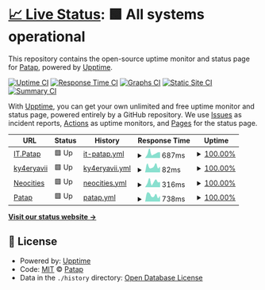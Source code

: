 # [📈 Live Status](https://Ky4eryavii-Pon4o.github.io/web-uptime): <!--live status--> **🟩 All systems operational**

This repository contains the open-source uptime monitor and status page for [Patap](https://it.patap.org.ua), powered by [Upptime](https://github.com/upptime/upptime).

[![Uptime CI](https://github.com/Ky4eryavii-Pon4o/web-uptime/workflows/Uptime%20CI/badge.svg)](https://github.com/Ky4eryavii-Pon4o/web-uptime/actions?query=workflow%3A%22Uptime+CI%22)
[![Response Time CI](https://github.com/Ky4eryavii-Pon4o/web-uptime/workflows/Response%20Time%20CI/badge.svg)](https://github.com/Ky4eryavii-Pon4o/web-uptime/actions?query=workflow%3A%22Response+Time+CI%22)
[![Graphs CI](https://github.com/Ky4eryavii-Pon4o/web-uptime/workflows/Graphs%20CI/badge.svg)](https://github.com/Ky4eryavii-Pon4o/web-uptime/actions?query=workflow%3A%22Graphs+CI%22)
[![Static Site CI](https://github.com/Ky4eryavii-Pon4o/web-uptime/workflows/Static%20Site%20CI/badge.svg)](https://github.com/Ky4eryavii-Pon4o/web-uptime/actions?query=workflow%3A%22Static+Site+CI%22)
[![Summary CI](https://github.com/Ky4eryavii-Pon4o/web-uptime/workflows/Summary%20CI/badge.svg)](https://github.com/Ky4eryavii-Pon4o/web-uptime/actions?query=workflow%3A%22Summary+CI%22)

With [Upptime](https://upptime.js.org), you can get your own unlimited and free uptime monitor and status page, powered entirely by a GitHub repository. We use [Issues](https://github.com/Ky4eryavii-Pon4o/web-uptime/issues) as incident reports, [Actions](https://github.com/Ky4eryavii-Pon4o/web-uptime/actions) as uptime monitors, and [Pages](https://Ky4eryavii-Pon4o.github.io/web-uptime) for the status page.

<!--start: status pages-->
<!-- This summary is generated by Upptime (https://github.com/upptime/upptime) -->
<!-- Do not edit this manually, your changes will be overwritten -->
<!-- prettier-ignore -->
| URL | Status | History | Response Time | Uptime |
| --- | ------ | ------- | ------------- | ------ |
| <img alt="" src="https://it.patap.org.ua/favicon.png" height="13"> [IT.Patap](https://it.patap.org.ua) | 🟩 Up | [it-patap.yml](https://github.com/Ky4eryavii-Pon4o/web-uptime/commits/HEAD/history/it-patap.yml) | <details><summary><img alt="Response time graph" src="./graphs/it-patap/response-time-week.png" height="20"> 687ms</summary><br><a href="https://Ky4eryavii-Pon4o.github.io/web-uptime/history/it-patap"><img alt="Response time 571" src="https://img.shields.io/endpoint?url=https%3A%2F%2Fraw.githubusercontent.com%2FKy4eryavii-Pon4o%2Fweb-uptime%2FHEAD%2Fapi%2Fit-patap%2Fresponse-time.json"></a><br><a href="https://Ky4eryavii-Pon4o.github.io/web-uptime/history/it-patap"><img alt="24-hour response time 792" src="https://img.shields.io/endpoint?url=https%3A%2F%2Fraw.githubusercontent.com%2FKy4eryavii-Pon4o%2Fweb-uptime%2FHEAD%2Fapi%2Fit-patap%2Fresponse-time-day.json"></a><br><a href="https://Ky4eryavii-Pon4o.github.io/web-uptime/history/it-patap"><img alt="7-day response time 687" src="https://img.shields.io/endpoint?url=https%3A%2F%2Fraw.githubusercontent.com%2FKy4eryavii-Pon4o%2Fweb-uptime%2FHEAD%2Fapi%2Fit-patap%2Fresponse-time-week.json"></a><br><a href="https://Ky4eryavii-Pon4o.github.io/web-uptime/history/it-patap"><img alt="30-day response time 568" src="https://img.shields.io/endpoint?url=https%3A%2F%2Fraw.githubusercontent.com%2FKy4eryavii-Pon4o%2Fweb-uptime%2FHEAD%2Fapi%2Fit-patap%2Fresponse-time-month.json"></a><br><a href="https://Ky4eryavii-Pon4o.github.io/web-uptime/history/it-patap"><img alt="1-year response time 554" src="https://img.shields.io/endpoint?url=https%3A%2F%2Fraw.githubusercontent.com%2FKy4eryavii-Pon4o%2Fweb-uptime%2FHEAD%2Fapi%2Fit-patap%2Fresponse-time-year.json"></a></details> | <details><summary><a href="https://Ky4eryavii-Pon4o.github.io/web-uptime/history/it-patap">100.00%</a></summary><a href="https://Ky4eryavii-Pon4o.github.io/web-uptime/history/it-patap"><img alt="All-time uptime 99.97%" src="https://img.shields.io/endpoint?url=https%3A%2F%2Fraw.githubusercontent.com%2FKy4eryavii-Pon4o%2Fweb-uptime%2FHEAD%2Fapi%2Fit-patap%2Fuptime.json"></a><br><a href="https://Ky4eryavii-Pon4o.github.io/web-uptime/history/it-patap"><img alt="24-hour uptime 100.00%" src="https://img.shields.io/endpoint?url=https%3A%2F%2Fraw.githubusercontent.com%2FKy4eryavii-Pon4o%2Fweb-uptime%2FHEAD%2Fapi%2Fit-patap%2Fuptime-day.json"></a><br><a href="https://Ky4eryavii-Pon4o.github.io/web-uptime/history/it-patap"><img alt="7-day uptime 100.00%" src="https://img.shields.io/endpoint?url=https%3A%2F%2Fraw.githubusercontent.com%2FKy4eryavii-Pon4o%2Fweb-uptime%2FHEAD%2Fapi%2Fit-patap%2Fuptime-week.json"></a><br><a href="https://Ky4eryavii-Pon4o.github.io/web-uptime/history/it-patap"><img alt="30-day uptime 100.00%" src="https://img.shields.io/endpoint?url=https%3A%2F%2Fraw.githubusercontent.com%2FKy4eryavii-Pon4o%2Fweb-uptime%2FHEAD%2Fapi%2Fit-patap%2Fuptime-month.json"></a><br><a href="https://Ky4eryavii-Pon4o.github.io/web-uptime/history/it-patap"><img alt="1-year uptime 100.00%" src="https://img.shields.io/endpoint?url=https%3A%2F%2Fraw.githubusercontent.com%2FKy4eryavii-Pon4o%2Fweb-uptime%2FHEAD%2Fapi%2Fit-patap%2Fuptime-year.json"></a></details>
| <img alt="" src="https://icons.duckduckgo.com/ip3/ky4eryavii-pon4o.github.io.ico" height="13"> [ky4eryavii](https://ky4eryavii-pon4o.github.io/) | 🟩 Up | [ky4eryavii.yml](https://github.com/Ky4eryavii-Pon4o/web-uptime/commits/HEAD/history/ky4eryavii.yml) | <details><summary><img alt="Response time graph" src="./graphs/ky4eryavii/response-time-week.png" height="20"> 82ms</summary><br><a href="https://Ky4eryavii-Pon4o.github.io/web-uptime/history/ky4eryavii"><img alt="Response time 92" src="https://img.shields.io/endpoint?url=https%3A%2F%2Fraw.githubusercontent.com%2FKy4eryavii-Pon4o%2Fweb-uptime%2FHEAD%2Fapi%2Fky4eryavii%2Fresponse-time.json"></a><br><a href="https://Ky4eryavii-Pon4o.github.io/web-uptime/history/ky4eryavii"><img alt="24-hour response time 78" src="https://img.shields.io/endpoint?url=https%3A%2F%2Fraw.githubusercontent.com%2FKy4eryavii-Pon4o%2Fweb-uptime%2FHEAD%2Fapi%2Fky4eryavii%2Fresponse-time-day.json"></a><br><a href="https://Ky4eryavii-Pon4o.github.io/web-uptime/history/ky4eryavii"><img alt="7-day response time 82" src="https://img.shields.io/endpoint?url=https%3A%2F%2Fraw.githubusercontent.com%2FKy4eryavii-Pon4o%2Fweb-uptime%2FHEAD%2Fapi%2Fky4eryavii%2Fresponse-time-week.json"></a><br><a href="https://Ky4eryavii-Pon4o.github.io/web-uptime/history/ky4eryavii"><img alt="30-day response time 84" src="https://img.shields.io/endpoint?url=https%3A%2F%2Fraw.githubusercontent.com%2FKy4eryavii-Pon4o%2Fweb-uptime%2FHEAD%2Fapi%2Fky4eryavii%2Fresponse-time-month.json"></a><br><a href="https://Ky4eryavii-Pon4o.github.io/web-uptime/history/ky4eryavii"><img alt="1-year response time 88" src="https://img.shields.io/endpoint?url=https%3A%2F%2Fraw.githubusercontent.com%2FKy4eryavii-Pon4o%2Fweb-uptime%2FHEAD%2Fapi%2Fky4eryavii%2Fresponse-time-year.json"></a></details> | <details><summary><a href="https://Ky4eryavii-Pon4o.github.io/web-uptime/history/ky4eryavii">100.00%</a></summary><a href="https://Ky4eryavii-Pon4o.github.io/web-uptime/history/ky4eryavii"><img alt="All-time uptime 100.00%" src="https://img.shields.io/endpoint?url=https%3A%2F%2Fraw.githubusercontent.com%2FKy4eryavii-Pon4o%2Fweb-uptime%2FHEAD%2Fapi%2Fky4eryavii%2Fuptime.json"></a><br><a href="https://Ky4eryavii-Pon4o.github.io/web-uptime/history/ky4eryavii"><img alt="24-hour uptime 100.00%" src="https://img.shields.io/endpoint?url=https%3A%2F%2Fraw.githubusercontent.com%2FKy4eryavii-Pon4o%2Fweb-uptime%2FHEAD%2Fapi%2Fky4eryavii%2Fuptime-day.json"></a><br><a href="https://Ky4eryavii-Pon4o.github.io/web-uptime/history/ky4eryavii"><img alt="7-day uptime 100.00%" src="https://img.shields.io/endpoint?url=https%3A%2F%2Fraw.githubusercontent.com%2FKy4eryavii-Pon4o%2Fweb-uptime%2FHEAD%2Fapi%2Fky4eryavii%2Fuptime-week.json"></a><br><a href="https://Ky4eryavii-Pon4o.github.io/web-uptime/history/ky4eryavii"><img alt="30-day uptime 100.00%" src="https://img.shields.io/endpoint?url=https%3A%2F%2Fraw.githubusercontent.com%2FKy4eryavii-Pon4o%2Fweb-uptime%2FHEAD%2Fapi%2Fky4eryavii%2Fuptime-month.json"></a><br><a href="https://Ky4eryavii-Pon4o.github.io/web-uptime/history/ky4eryavii"><img alt="1-year uptime 100.00%" src="https://img.shields.io/endpoint?url=https%3A%2F%2Fraw.githubusercontent.com%2FKy4eryavii-Pon4o%2Fweb-uptime%2FHEAD%2Fapi%2Fky4eryavii%2Fuptime-year.json"></a></details>
| <img alt="" src="https://patap.neocities.org/assets/favicon.png" height="13"> [Neocities](https://patap.neocities.org/) | 🟩 Up | [neocities.yml](https://github.com/Ky4eryavii-Pon4o/web-uptime/commits/HEAD/history/neocities.yml) | <details><summary><img alt="Response time graph" src="./graphs/neocities/response-time-week.png" height="20"> 316ms</summary><br><a href="https://Ky4eryavii-Pon4o.github.io/web-uptime/history/neocities"><img alt="Response time 334" src="https://img.shields.io/endpoint?url=https%3A%2F%2Fraw.githubusercontent.com%2FKy4eryavii-Pon4o%2Fweb-uptime%2FHEAD%2Fapi%2Fneocities%2Fresponse-time.json"></a><br><a href="https://Ky4eryavii-Pon4o.github.io/web-uptime/history/neocities"><img alt="24-hour response time 307" src="https://img.shields.io/endpoint?url=https%3A%2F%2Fraw.githubusercontent.com%2FKy4eryavii-Pon4o%2Fweb-uptime%2FHEAD%2Fapi%2Fneocities%2Fresponse-time-day.json"></a><br><a href="https://Ky4eryavii-Pon4o.github.io/web-uptime/history/neocities"><img alt="7-day response time 316" src="https://img.shields.io/endpoint?url=https%3A%2F%2Fraw.githubusercontent.com%2FKy4eryavii-Pon4o%2Fweb-uptime%2FHEAD%2Fapi%2Fneocities%2Fresponse-time-week.json"></a><br><a href="https://Ky4eryavii-Pon4o.github.io/web-uptime/history/neocities"><img alt="30-day response time 274" src="https://img.shields.io/endpoint?url=https%3A%2F%2Fraw.githubusercontent.com%2FKy4eryavii-Pon4o%2Fweb-uptime%2FHEAD%2Fapi%2Fneocities%2Fresponse-time-month.json"></a><br><a href="https://Ky4eryavii-Pon4o.github.io/web-uptime/history/neocities"><img alt="1-year response time 251" src="https://img.shields.io/endpoint?url=https%3A%2F%2Fraw.githubusercontent.com%2FKy4eryavii-Pon4o%2Fweb-uptime%2FHEAD%2Fapi%2Fneocities%2Fresponse-time-year.json"></a></details> | <details><summary><a href="https://Ky4eryavii-Pon4o.github.io/web-uptime/history/neocities">100.00%</a></summary><a href="https://Ky4eryavii-Pon4o.github.io/web-uptime/history/neocities"><img alt="All-time uptime 99.96%" src="https://img.shields.io/endpoint?url=https%3A%2F%2Fraw.githubusercontent.com%2FKy4eryavii-Pon4o%2Fweb-uptime%2FHEAD%2Fapi%2Fneocities%2Fuptime.json"></a><br><a href="https://Ky4eryavii-Pon4o.github.io/web-uptime/history/neocities"><img alt="24-hour uptime 100.00%" src="https://img.shields.io/endpoint?url=https%3A%2F%2Fraw.githubusercontent.com%2FKy4eryavii-Pon4o%2Fweb-uptime%2FHEAD%2Fapi%2Fneocities%2Fuptime-day.json"></a><br><a href="https://Ky4eryavii-Pon4o.github.io/web-uptime/history/neocities"><img alt="7-day uptime 100.00%" src="https://img.shields.io/endpoint?url=https%3A%2F%2Fraw.githubusercontent.com%2FKy4eryavii-Pon4o%2Fweb-uptime%2FHEAD%2Fapi%2Fneocities%2Fuptime-week.json"></a><br><a href="https://Ky4eryavii-Pon4o.github.io/web-uptime/history/neocities"><img alt="30-day uptime 100.00%" src="https://img.shields.io/endpoint?url=https%3A%2F%2Fraw.githubusercontent.com%2FKy4eryavii-Pon4o%2Fweb-uptime%2FHEAD%2Fapi%2Fneocities%2Fuptime-month.json"></a><br><a href="https://Ky4eryavii-Pon4o.github.io/web-uptime/history/neocities"><img alt="1-year uptime 100.00%" src="https://img.shields.io/endpoint?url=https%3A%2F%2Fraw.githubusercontent.com%2FKy4eryavii-Pon4o%2Fweb-uptime%2FHEAD%2Fapi%2Fneocities%2Fuptime-year.json"></a></details>
| <img alt="" src="https://icons.duckduckgo.com/ip3/patap.org.ua.ico" height="13"> [Patap](https://patap.org.ua) | 🟩 Up | [patap.yml](https://github.com/Ky4eryavii-Pon4o/web-uptime/commits/HEAD/history/patap.yml) | <details><summary><img alt="Response time graph" src="./graphs/patap/response-time-week.png" height="20"> 738ms</summary><br><a href="https://Ky4eryavii-Pon4o.github.io/web-uptime/history/patap"><img alt="Response time 954" src="https://img.shields.io/endpoint?url=https%3A%2F%2Fraw.githubusercontent.com%2FKy4eryavii-Pon4o%2Fweb-uptime%2FHEAD%2Fapi%2Fpatap%2Fresponse-time.json"></a><br><a href="https://Ky4eryavii-Pon4o.github.io/web-uptime/history/patap"><img alt="24-hour response time 656" src="https://img.shields.io/endpoint?url=https%3A%2F%2Fraw.githubusercontent.com%2FKy4eryavii-Pon4o%2Fweb-uptime%2FHEAD%2Fapi%2Fpatap%2Fresponse-time-day.json"></a><br><a href="https://Ky4eryavii-Pon4o.github.io/web-uptime/history/patap"><img alt="7-day response time 738" src="https://img.shields.io/endpoint?url=https%3A%2F%2Fraw.githubusercontent.com%2FKy4eryavii-Pon4o%2Fweb-uptime%2FHEAD%2Fapi%2Fpatap%2Fresponse-time-week.json"></a><br><a href="https://Ky4eryavii-Pon4o.github.io/web-uptime/history/patap"><img alt="30-day response time 761" src="https://img.shields.io/endpoint?url=https%3A%2F%2Fraw.githubusercontent.com%2FKy4eryavii-Pon4o%2Fweb-uptime%2FHEAD%2Fapi%2Fpatap%2Fresponse-time-month.json"></a><br><a href="https://Ky4eryavii-Pon4o.github.io/web-uptime/history/patap"><img alt="1-year response time 996" src="https://img.shields.io/endpoint?url=https%3A%2F%2Fraw.githubusercontent.com%2FKy4eryavii-Pon4o%2Fweb-uptime%2FHEAD%2Fapi%2Fpatap%2Fresponse-time-year.json"></a></details> | <details><summary><a href="https://Ky4eryavii-Pon4o.github.io/web-uptime/history/patap">100.00%</a></summary><a href="https://Ky4eryavii-Pon4o.github.io/web-uptime/history/patap"><img alt="All-time uptime 99.06%" src="https://img.shields.io/endpoint?url=https%3A%2F%2Fraw.githubusercontent.com%2FKy4eryavii-Pon4o%2Fweb-uptime%2FHEAD%2Fapi%2Fpatap%2Fuptime.json"></a><br><a href="https://Ky4eryavii-Pon4o.github.io/web-uptime/history/patap"><img alt="24-hour uptime 100.00%" src="https://img.shields.io/endpoint?url=https%3A%2F%2Fraw.githubusercontent.com%2FKy4eryavii-Pon4o%2Fweb-uptime%2FHEAD%2Fapi%2Fpatap%2Fuptime-day.json"></a><br><a href="https://Ky4eryavii-Pon4o.github.io/web-uptime/history/patap"><img alt="7-day uptime 100.00%" src="https://img.shields.io/endpoint?url=https%3A%2F%2Fraw.githubusercontent.com%2FKy4eryavii-Pon4o%2Fweb-uptime%2FHEAD%2Fapi%2Fpatap%2Fuptime-week.json"></a><br><a href="https://Ky4eryavii-Pon4o.github.io/web-uptime/history/patap"><img alt="30-day uptime 97.47%" src="https://img.shields.io/endpoint?url=https%3A%2F%2Fraw.githubusercontent.com%2FKy4eryavii-Pon4o%2Fweb-uptime%2FHEAD%2Fapi%2Fpatap%2Fuptime-month.json"></a><br><a href="https://Ky4eryavii-Pon4o.github.io/web-uptime/history/patap"><img alt="1-year uptime 97.44%" src="https://img.shields.io/endpoint?url=https%3A%2F%2Fraw.githubusercontent.com%2FKy4eryavii-Pon4o%2Fweb-uptime%2FHEAD%2Fapi%2Fpatap%2Fuptime-year.json"></a></details>

<!--end: status pages-->

[**Visit our status website →**](https://Ky4eryavii-Pon4o.github.io/web-uptime)

## 📄 License

- Powered by: [Upptime](https://github.com/upptime/upptime)
- Code: [MIT](./LICENSE) © [Patap](https://it.patap.org.ua)
- Data in the `./history` directory: [Open Database License](https://opendatacommons.org/licenses/odbl/1-0/)
